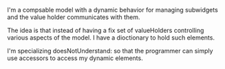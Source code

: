 I'm a compsable model with a dynamic behavior for managing subwidgets and the value holder communicates with them.The idea is that instead of having a fix set of valueHolders controlling various aspects of the model. I have a dioctionary to hold such elements.I'm specializing doesNotUnderstand: so that the programmer can simply use accessors to access my dynamic elements.  